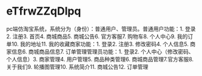 # eTfrwZZqDlpq
pc端仿淘宝系统，系统分为（身份）：普通用户、管理员。普通用户功能：1. 登录2. 注册3. 首页4. 商城商品5. 商城公告6. 官方客服7. 购物车8. 个人中心9. 我的订单10. 我的地址11. 我的收藏商家功能：1. 登录2. 注册3. 修改密码4. 个人信息5. 商家信息6. 商城商品信息7. 订单管理管理员功能：1. 登录2. 个人中心（修改密码、个人信息）3. 商家管理4. 用户管理5. 商品种类管理6. 商城商品管理7.官方客服8. 关于我们9. 轮播图管理10. 系统简介11. 商城公告12. 订单管理 
